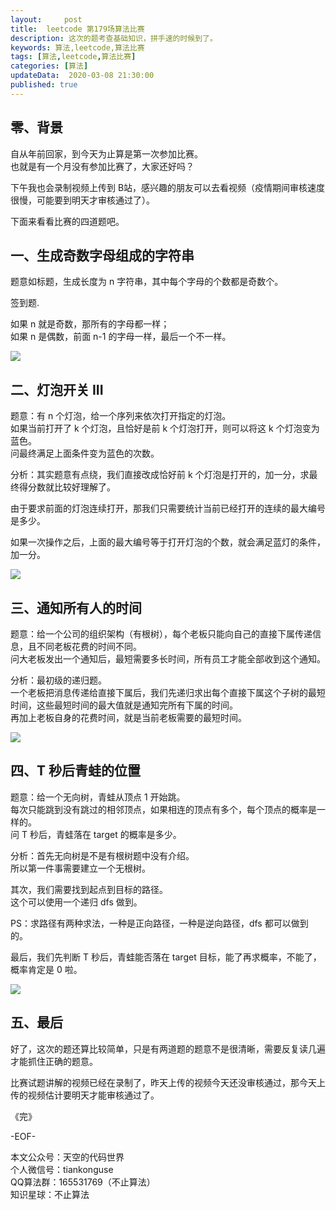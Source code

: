 ```yaml
---   
layout:     post  
title:  leetcode 第179场算法比赛
description: 这次的题考查基础知识，拼手速的时候到了。  
keywords: 算法,leetcode,算法比赛  
tags: [算法,leetcode,算法比赛]    
categories: [算法]  
updateData:  2020-03-08 21:30:00  
published: true  
---  
```



## 零、背景  


自从年前回家，到今天为止算是第一次参加比赛。  
也就是有一个月没有参加比赛了，大家还好吗？  


下午我也会录制视频上传到 B站，感兴趣的朋友可以去看视频（疫情期间审核速度很慢，可能要到明天才审核通过了）。  


下面来看看比赛的四道题吧。  


## 一、生成奇数字母组成的字符串  


题意如标题，生成长度为 n 字符串，其中每个字母的个数都是奇数个。  


签到题.  


如果 n 就是奇数，那所有的字母都一样；  
如果 n 是偶数，前面 n-1 的字母一样，最后一个不一样。  


![](http://res2020.tiankonguse.com/images/2020/03/08/001.png)  


## 二、灯泡开关 III  


题意：有 n 个灯泡，给一个序列来依次打开指定的灯泡。  
如果当前打开了 k 个灯泡，且恰好是前 k 个灯泡打开，则可以将这 k 个灯泡变为蓝色。  
问最终满足上面条件变为蓝色的次数。  


分析：其实题意有点绕，我们直接改成恰好前 k 个灯泡是打开的，加一分，求最终得分数就比较好理解了。  


由于要求前面的灯泡连续打开，那我们只需要统计当前已经打开的连续的最大编号是多少。  


如果一次操作之后，上面的最大编号等于打开灯泡的个数，就会满足蓝灯的条件，加一分。  



![](http://res2020.tiankonguse.com/images/2020/03/08/002.png)  


## 三、通知所有人的时间  


题意：给一个公司的组织架构（有根树），每个老板只能向自己的直接下属传递信息，且不同老板花费的时间不同。  
问大老板发出一个通知后，最短需要多长时间，所有员工才能全部收到这个通知。  


分析：最初级的递归题。  
一个老板把消息传递给直接下属后，我们先递归求出每个直接下属这个子树的最短时间，这些最短时间的最大值就是通知完所有下属的时间。  
再加上老板自身的花费时间，就是当前老板需要的最短时间。  


![](http://res2020.tiankonguse.com/images/2020/03/08/003.png)  


## 四、T 秒后青蛙的位置  


题意：给一个无向树，青蛙从顶点 1 开始跳。  
每次只能跳到没有跳过的相邻顶点，如果相连的顶点有多个，每个顶点的概率是一样的。  
问 T 秒后，青蛙落在 target  的概率是多少。  


分析：首先无向树是不是有根树题中没有介绍。  
所以第一件事需要建立一个无根树。  


其次，我们需要找到起点到目标的路径。  
这个可以使用一个递归 dfs 做到。  


PS：求路径有两种求法，一种是正向路径，一种是逆向路径，dfs 都可以做到的。  


最后，我们先判断 T 秒后，青蛙能否落在 target 目标，能了再求概率，不能了，概率肯定是 0 啦。  




![](http://res2020.tiankonguse.com/images/2020/03/08/004.png)  


## 五、最后  


好了，这次的题还算比较简单，只是有两道题的题意不是很清晰，需要反复读几遍才能抓住正确的题意。  


比赛试题讲解的视频已经在录制了，昨天上传的视频今天还没审核通过，那今天上传的视频估计要明天才能审核通过了。  



《完》


-EOF-  



本文公众号：天空的代码世界  
个人微信号：tiankonguse  
QQ算法群：165531769（不止算法）  
知识星球：不止算法  

